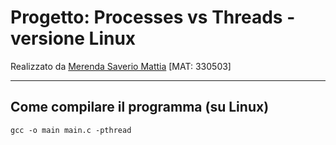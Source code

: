 # Progetto: Processes vs Threads - versione Linux
Realizzato da [Merenda Saverio Mattia](https://www.merendamattia.com) [MAT: 330503] 

---
## Come compilare il programma (su Linux)
```
gcc -o main main.c -pthread
```
